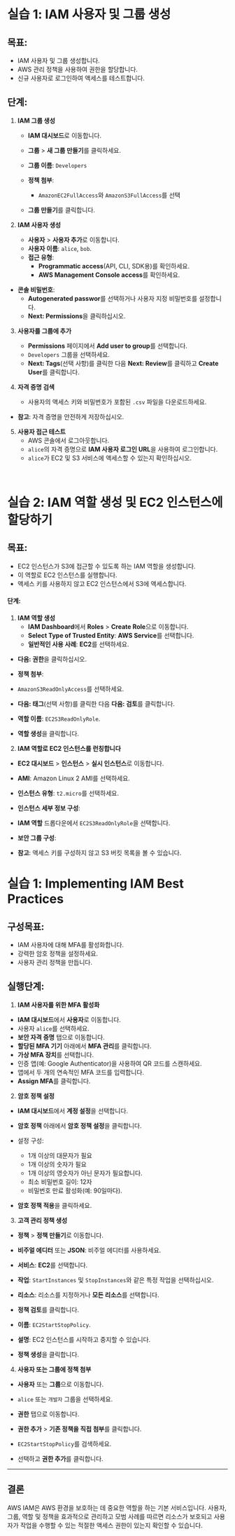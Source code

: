 # **실습 1: IAM 사용자 및 그룹 생성**
## **목표:**
- IAM 사용자 및 그룹 생성합니다.
- AWS 관리 정책을 사용하여 권한을 할당합니다.
- 신규 사용자로 로그인하여 액세스를 테스트합니다.

## **단계:**
1. **IAM 그룹 생성**
   - **IAM 대시보드**로 이동합니다.
   - **그룹** > **새 그룹 만들기**를 클릭하세요.
   - **그룹 이름**: `Developers`

   - **정책 첨부**:
      - `AmazonEC2FullAccess`와 `AmazonS3FullAccess`를 선택

   - **그룹 만들기**를 클릭합니다.


2. **IAM 사용자 생성**
   - **사용자** > **사용자 추가**로 이동합니다.
   - **사용자 이름**: `alice`, `bob`.
   - **접근 유형**:
     - **Programmatic access**(API, CLI, SDK용)를 확인하세요.
      - **AWS Management Console access**를 확인하세요.

- **콘솔 비밀번호**:
   - **Autogenerated passwor**를 선택하거나 사용자 지정 비밀번호를 설정합니다.
   - **Next: Permissions**을 클릭하십시오.

3. **사용자를 그룹에 추가**
   - **Permissions** 페이지에서 **Add user to group**를 선택합니다.
   - `Developers` 그룹을 선택하세요.
   - **Next: Tags**(선택 사항)를 클릭한 다음 **Next: Review**를 클릭하고 **Create User**를 클릭합니다.

4. **자격 증명 검색**
   - 사용자의 액세스 키와 비밀번호가 포함된 `.csv` 파일을 다운로드하세요.

- **참고**: 자격 증명을 안전하게 저장하십시오.

5. **사용자 접근 테스트**
   - AWS 콘솔에서 로그아웃합니다.
   - `alice`의 자격 증명으로 **IAM 사용자 로그인 URL**을 사용하여 로그인합니다.
   - `alice`가 EC2 및 S3 서비스에 액세스할 수 있는지 확인하십시오.

</br>


# **실습 2: IAM 역할 생성 및 EC2 인스턴스에 할당하기**

## **목표:**
- EC2 인스턴스가 S3에 접근할 수 있도록 하는 IAM 역할을 생성합니다.
- 이 역할로 EC2 인스턴스를 실행합니다.
- 액세스 키를 사용하지 않고 EC2 인스턴스에서 S3에 액세스합니다.

#### **단계:**
1. **IAM 역할 생성**
   - **IAM Dashboard**에서 **Roles** > **Create Role**으로 이동합니다.
   - **Select Type of Trusted Entity**: **AWS Service**를 선택합니다.
   - **일반적인 사용 사례**: **EC2**를 선택하세요.

- **다음: 권한**을 클릭하십시오.

- **정책 첨부**:

- `AmazonS3ReadOnlyAccess`를 선택하세요.

- **다음: 태그**(선택 사항)를 클릭한 다음 **다음: 검토**를 클릭합니다.

- **역할 이름**: `EC2S3ReadOnlyRole`.

- **역할 생성**을 클릭합니다.

2. **IAM 역할로 EC2 인스턴스를 런칭합니다**

- **EC2 대시보드** > **인스턴스** > **실시 인스턴스**로 이동합니다.

- **AMI**: Amazon Linux 2 AMI를 선택하세요.

- **인스턴스 유형**: `t2.micro`를 선택하세요.

- **인스턴스 세부 정보 구성**:

- **IAM 역할** 드롭다운에서 `EC2S3ReadOnlyRole`을 선택합니다.

- **보안 그룹 구성**:

- **참고**: 액세스 키를 구성하지 않고 S3 버킷 목록을 볼 수 있습니다.



# **실습 1: Implementing IAM Best Practices**

## **구성목표:**
- IAM 사용자에 대해 MFA를 활성화합니다.
- 강력한 암호 정책을 설정하세요.
- 사용자 관리 정책을 만듭니다.

## **실행단계:**

1. **IAM 사용자를 위한 MFA 활성화**
- **IAM 대시보드**에서 **사용자**로 이동합니다.
- 사용자 `alice`를 선택하세요.
- **보안 자격 증명** 탭으로 이동합니다.
- **할당된 MFA 기기** 아래에서 **MFA 관리**를 클릭합니다.
- **가상 MFA 장치**를 선택합니다.
- 인증 앱(예: Google Authenticator)을 사용하여 QR 코드를 스캔하세요.
- 앱에서 두 개의 연속적인 MFA 코드를 입력합니다.
- **Assign MFA**를 클릭합니다.

2. **암호 정책 설정**
- **IAM 대시보드**에서 **계정 설정**을 선택합니다.
- **암호 정책** 아래에서 **암호 정책 설정**을 클릭합니다.
- 설정 구성:
  - 1개 이상의 대문자가 필요
  - 1개 이상의 숫자가 필요
  - 1개 이상의 영숫자가 아닌 문자가 필요합니다.
  - 최소 비밀번호 길이: 12자
  - 비밀번호 만료 활성화(예: 90일마다).

- **암호 정책 적용**을 클릭하세요.

3. **고객 관리 정책 생성**

- **정책** > **정책 만들기**로 이동합니다.

- **비주얼 에디터** 또는 **JSON**: 비주얼 에디터를 사용하세요.

- **서비스**: **EC2**를 선택합니다.

- **작업**: `StartInstances` 및 `StopInstances`와 같은 특정 작업을 선택하십시오.

- **리소스**: 리소스를 지정하거나 **모든 리소스**를 선택합니다.

- **정책 검토**를 클릭합니다.

- **이름**: `EC2StartStopPolicy`.

- **설명**: EC2 인스턴스를 시작하고 중지할 수 있습니다.

- **정책 생성**을 클릭합니다.

4. **사용자 또는 그룹에 정책 첨부**

- **사용자** 또는 **그룹**으로 이동합니다.

- `alice` 또는 `개발자` 그룹을 선택하세요.

- **권한** 탭으로 이동합니다.

- **권한 추가** > **기존 정책을 직접 첨부**를 클릭합니다.

- `EC2StartStopPolicy`를 검색하세요.

- 선택하고 **권한 추가**를 클릭합니다.

---

## **결론**

AWS IAM은 AWS 환경을 보호하는 데 중요한 역할을 하는 기본 서비스입니다. 사용자, 그룹, 역할 및 정책을 효과적으로 관리하고 모범 사례를 따르면 리소스가 보호되고 사용자가 작업을 수행할 수 있는 적절한 액세스 권한이 있는지 확인할 수 있습니다.


